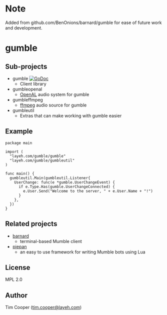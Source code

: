 # Note

Added from github.com/BenOnions/barnard/gumble for ease of future work and development.

# gumble

## Sub-projects

- gumble [![GoDoc](https://godoc.org/layeh.com/gumble/gumble?status.svg)](https://godoc.org/layeh.com/gumble/gumble)
    - Client library
- gumbleopenal
    - [OpenAL](http://kcat.strangesoft.net/openal.html) audio system for gumble
- gumbleffmpeg
    - [ffmpeg](https://www.ffmpeg.org/) audio source for gumble
- gumbleutil
    - Extras that can make working with gumble easier

## Example

    package main

    import (
      "layeh.com/gumble/gumble"
      "layeh.com/gumble/gumbleutil"
    )

    func main() {
      gumbleutil.Main(gumbleutil.Listener{
        UserChange: func(e *gumble.UserChangeEvent) {
          if e.Type.Has(gumble.UserChangeConnected) {
            e.User.Send("Welcome to the server, " + e.User.Name + "!")
          }
        },
      })
    }

## Related projects

- [barnard](https://layeh.com/barnard)
    - terminal-based Mumble client
- [piepan](https://layeh.com/piepan)
    - an easy to use framework for writing Mumble bots using Lua

## License

MPL 2.0

## Author

Tim Cooper (<tim.cooper@layeh.com>)
